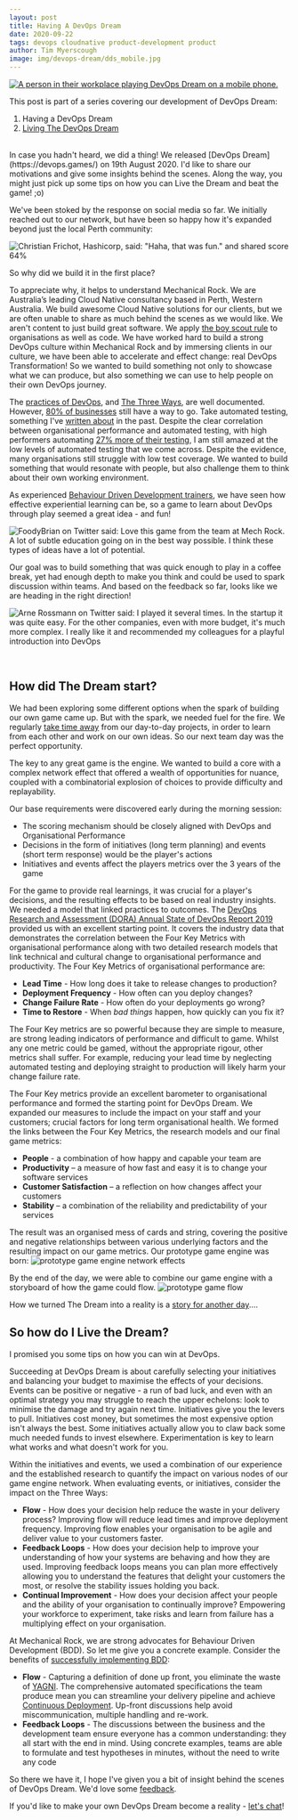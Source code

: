 ```yaml
---
layout: post
title: Having A DevOps Dream
date: 2020-09-22
tags: devops cloudnative product-development product
author: Tim Myerscough
image: img/devops-dream/dds_mobile.jpg
---
```


<centre><a href="https://devops.games"><img src="/img/devops-dream/dds_mobile.jpg" alt="A person in their workplace playing DevOps Dream on a mobile phone." /></a></centre>

This post is part of a series covering our development of DevOps Dream:
1. Having a DevOps Dream
1. [Living The DevOps Dream][3]

<br/>
In case you hadn't heard, we did a thing! We released [DevOps Dream](https://devops.games/) on 19th August 2020.  I'd like to share our motivations and give some insights behind the scenes.  Along the way, you might just pick up some tips on how you can Live the Dream and beat the game! ;o)

We've been stoked by the response on social media so far. We initially reached out to our network, but have been so happy how it's expanded beyond just the local Perth community:

![Christian Frichot, Hashicorp, said: "Haha, that was fun." and shared score 64%](/img/devops-dream/sm-2.png)

So why did we build it in the first place?

To appreciate why, it helps to understand Mechanical Rock. We are Australia’s leading Cloud Native consultancy based in Perth, Western Australia.  We build awesome Cloud Native solutions for our clients, but we are often unable to share as much behind the scenes as we would like.  We aren't content to just build great software.  We apply [the boy scout rule](https://97-things-every-x-should-know.gitbooks.io/97-things-every-programmer-should-know/content/en/thing_08/) to organisations as well as code.  We have worked hard to build a strong DevOps culture within Mechanical Rock and by immersing clients in our culture, we have been able to accelerate and effect change: real DevOps Transformation!  So we wanted to build something not only to showcase what we can produce, but also something we can use to help people on their own DevOps journey.  

The [practices of DevOps](https://www.amazon.com.au/DevOps-Handbook-World-Class-Reliability-Organizations-ebook/dp/B01M9ASFQ3), and [The Three Ways](https://itrevolution.com/the-three-ways-principles-underpinning-devops/), are well documented.  However, [80% of businesses][1] still have a way to go.  Take automated testing, something I've [written about](https://mechanicalrock.github.io/2018/01/08/high-code-coverage-is-not-yak-shaving.html) in the past.  Despite the clear correlation between organisational performance and automated testing, with high performers automating [27% more of their testing][2], I am still amazed at the low levels of automated testing that we come across.  Despite the evidence, many organisations still struggle with low test coverage.  We wanted to build something that would resonate with people, but also challenge them to think about their own working environment.

As experienced [Behaviour Driven Development trainers](https://www.mechanicalrock.io/learn/), we have seen how effective experiential learning can be, so a game to learn about DevOps through play seemed a great idea - and fun!

![FoodyBrian on Twitter said: Love this game from the team at Mech Rock.  A lot of subtle education going on in the best way possible.  I think these types of ideas have a lot of potential.](/img/devops-dream/sm-4.png)

Our goal was to build something that was quick enough to play in a coffee break, yet had enough depth to make you think and could be used to spark discussion within teams.  And based on the feedback so far, looks like we are heading in the right direction!

![Arne Rossmann on Twitter said: I played it several times.  In the startup it was quite easy. For the other companies, even with more budget, it's much more complex.  I really like it and recommended my colleagues for a playful introduction into DevOps](/img/devops-dream/sm-3.png)

<br/>

## How did The Dream start?

We had been exploring some different options when the spark of building our own game came up.  But with the spark, we needed fuel for the fire.  We regularly [take time away](https://devops.games/pages/improveYourSDO.html#third-way) from our day-to-day projects, in order to learn from each other and work on our own ideas.  So our next team day was the perfect opportunity.

The key to any great game is the engine.  We wanted to build a core with a complex network effect that offered a wealth of opportunities for nuance, coupled with a combinatorial explosion of choices to provide difficulty and replayability.

Our base requirements were discovered early during the morning session:
* The scoring mechanism should be closely aligned with DevOps and Organisational Performance
* Decisions in the form of initiatives (long term planning) and events (short term response) would be the player's actions
* Initiatives and events affect the players metrics over the 3 years of the game

For the game to provide real learnings, it was crucial for a player's decisions, and the resulting effects to be based on real industry insights.  We needed a model that linked practices to outcomes.  The [DevOps Research and Assessment (DORA) Annual State of DevOps Report 2019][1] provided us with an excellent starting point.  It covers the industry data that demonstrates the correlation between the Four Key Metrics with organisational performance along with two detailed research models that link technical and cultural change to organisational performance and productivity.  The Four Key Metrics of organisational performance are:
* **Lead Time** - How long does it take to release changes to production?
* **Deployment Frequency** - How often can you deploy changes?
* **Change Failure Rate** - How often do your deployments go wrong?
* **Time to Restore** - When _bad things_ happen, how quickly can you fix it?

The Four Key metrics are so powerful because they are simple to measure, are strong leading indicators of performance and difficult to game.  Whilst any one metric could be gamed, without the appropriate rigour, other metrics shall suffer.  For example, reducing your lead time by neglecting automated testing and deploying straight to production will likely harm your change failure rate. 

The Four Key metrics provide an excellent barometer to organisational performance and formed the starting point for DevOps Dream.  We expanded our measures to include the impact on your staff and your customers; crucial factors for long term organisational health.  We formed the links between the Four Key Metrics, the research models and our final game metrics:
* **People** - a combination of how happy and capable your team are
* **Productivity** – a measure of how fast and easy it is to change your software services
* **Customer Satisfaction** – a reflection on how changes affect your customers
* **Stability** – a combination of the reliability and predictability of your services

The result was an organised mess of cards and string, covering the positive and negative relationships between various underlying factors and the resulting impact on our game metrics.  Our prototype game engine was born:
![prototype game engine network effects](/img/devops-dream/td-network.jpg)

By the end of the day, we were able to combine our game engine with a storyboard of how the game could flow.
![prototype game flow](/img/devops-dream/td-mockup.png)

How we turned The Dream into a reality is a [story for another day][3]....

## So how do I Live the Dream?

I promised you some tips on how you can win at DevOps.

Succeeding at DevOps Dream is about carefully selecting your initiatives and balancing your budget to maximise the effects of your decisions.  Events can be positive or negative - a run of bad luck, and even with an optimal strategy you may struggle to reach the upper echelons: look to minimise the damage and try again next time.
Initiatives give you the levers to pull.  Initiatives cost money, but sometimes the most expensive option isn't always the best.  Some initiatives actually allow you to claw back some much needed funds to invest elsewhere.  Experimentation is key to learn what works and what doesn't work for you.

Within the initiatives and events, we used a combination of our experience and the established research to quantify the impact on various nodes of our game engine network.  When evaluating events, or initiatives, consider the impact on the Three Ways:
* **Flow** - How does your decision help reduce the waste in your delivery process?  Improving flow will reduce lead times and improve deployment frequency.  Improving flow enables your organisation to be agile and deliver value to your customers faster.
* **Feedback Loops** - How does your decision help to improve your understanding of how your systems are behaving and how they are used.  Improving feedback loops means you can plan more effectively allowing you to understand the features that delight your customers the most, or resolve the stability issues holding you back.
* **Continual Improvement** - How does your decision affect your people and the ability of your organisation to continually improve?  Empowering your workforce to experiment, take risks and learn from failure has a multiplying effect on your organisation.

At Mechanical Rock, we are strong advocates for Behaviour Driven Development (BDD).  So let me give you a concrete example.  Consider the benefits of [successfully implementing BDD](https://mechanicalrock.github.io/2017/12/02/the-problem-with-bdd.html):
* **Flow** - Capturing a definition of done up front, you eliminate the waste of [YAGNI](https://www.martinfowler.com/bliki/Yagni.html).  The comprehensive automated specifications the team produce mean you can streamline your delivery pipeline and achieve [Continuous Deployment](https://mechanicalrock.github.io/2019/07/01/continuous-deployment-the-first-step-on-the-road-to-recovery.html).  Up-front discussions help avoid miscommunication, multiple handling and re-work.
* **Feedback Loops** - The discussions between the business and the development team ensure everyone has a common understanding: they all start with the end in mind.  Using concrete examples, teams are able to formulate and test hypotheses in minutes, without the need to write any code

So there we have it, I hope I've given you a bit of insight behind the scenes of DevOps Dream.  We'd love some [feedback](https://docs.google.com/forms/d/e/1FAIpQLSeHge47AcmHexsTkPjpMLq7-dz95kFOctZgDhfsdZDAlt9Yyw/viewform?usp=sf_link).

If you'd like to make your own DevOps Dream become a reality - [let's chat](https://www.mechanicalrock.io/lets-get-started/)!


[1]: https://services.google.com/fh/files/misc/state-of-devops-2019.pdf
[2]: https://services.google.com/fh/files/misc/state-of-devops-2017.pdf
[3]: /2020/10/14/living-the-devops-dream.html
